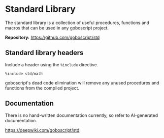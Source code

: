 # Standard Library

The standard library is a collection of useful procedures, functions and macros that
can be used in any goboscript project.

**Repository:** <https://github.com/goboscript/std>

## Standard library headers

Include a header using the `%include` directive.

```goboscript
%include std/math
```

goboscript's dead code elimination will remove any unused procedures and functions from
the compiled project.

## Documentation

There is no hand-written documentation currently, so refer to AI-generated documentation.

<https://deepwiki.com/goboscript/std>